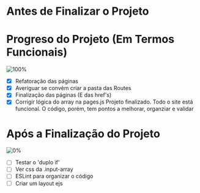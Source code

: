 # Antes de Finalizar o Projeto


# Progreso do Projeto (Em Termos Funcionais)
![100%](https://progress-bar.dev/100)
- [x] Refatoração das páginas
- [x] Averiguar se convém criar a pasta das Routes
- [x] Finalização das páginas (E das href's) 
- [x] Corrigir lógica do array na pages.js
Projeto finalizado. Todo o site está funcional. O código, porém, tem pontos a melhorar, organziar e validar

# Após a Finalização do Projeto
![0%](https://progress-bar.dev/0)
- [ ] Testar o 'duplo if'
- [ ] Ver css da .input-array
- [ ] ESLint para organizar o código
- [ ] Criar um layout ejs
